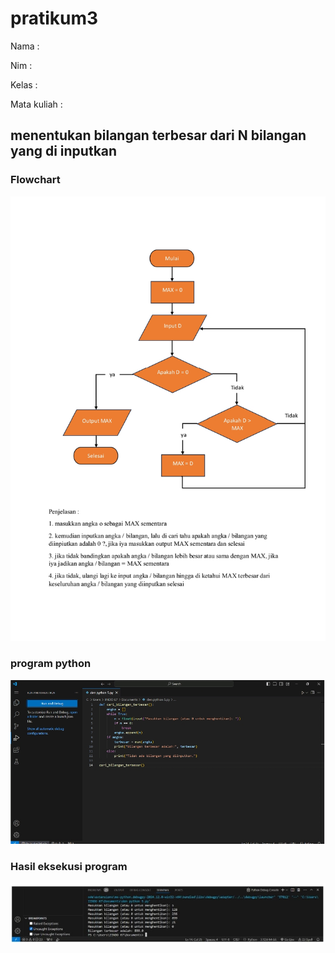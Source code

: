 # pratikum3
Nama :  <p>
Nim :  <p>
Kelas :  <p>
Mata kuliah :  <p>
## menentukan bilangan terbesar dari N bilangan yang di inputkan
### Flowchart
![gambar 1](foto1.jpeg)

### program python
![gambar 2](foto2.jpeg)

### Hasil eksekusi program
![gambar 3](foto3.jpeg)

